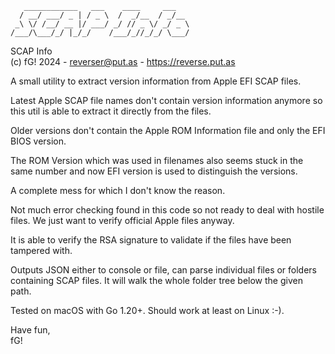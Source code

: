 ```
   ____________   ___    ____     ___
  / __/ ___/ _ | / _ \  /  _/__  / _/__
 _\ \/ /__/ __ |/ ___/ _/ // _ \/ _/ _ \
/___/\___/_/ |_/_/    /___/_//_/_/ \___/
```
SCAP Info  
(c) fG! 2024 - reverser@put.as - https://reverse.put.as

A small utility to extract version information from Apple EFI SCAP files.

Latest Apple SCAP file names don't contain version information anymore so this util is able to extract it directly from the files.

Older versions don't contain the Apple ROM Information file and only the EFI BIOS version.

The ROM Version which was used in filenames also seems stuck in the same number and now EFI version is used to distinguish the versions.

A complete mess for which I don't know the reason.

Not much error checking found in this code so not ready to deal with hostile files. We just want to verify official Apple files anyway.

It is able to verify the RSA signature to validate if the files have been tampered with.

Outputs JSON either to console or file, can parse individual files or folders containing SCAP files. It will walk the whole folder tree below the given path.

Tested on macOS with Go 1.20+. Should work at least on Linux :-).

Have fun,  
fG!
